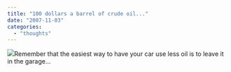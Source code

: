 ```yaml
---
title: "100 dollars a barrel of crude oil..."
date: "2007-11-03"
categories: 
  - "thoughts"
---
```


[![](images/biketec-flyer.jpg)](http://codeconsult.ch/bertrand/archives/000589.html)Remember that the easiest way to have your car use less oil is to leave it in the garage...
